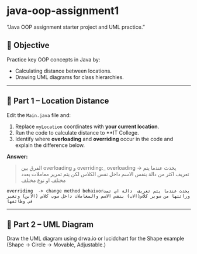 # java-oop-assignment1
“Java OOP assignment starter project  and UML practice.”

## 🎯 Objective
Practice key OOP concepts in Java by:
- Calculating distance between locations.
- Drawing UML diagrams for class hierarchies.

---

## 🧮 Part 1 – Location Distance
Edit the `Main.java` file and:
1. Replace `myLocation` coordinates with **your current location**.
2. Run the code to calculate distance to **IT College.
3. Identify where **overloading** and **overriding** occur in the code and explain the difference below.

**Answer:**
> الفرق بين overloading و  overriding:_
    overloading -> يحدث عندما يتم تعريف اكثر من دالة بنفس الاسم داخل نفس الكلاس لكن يتم تمرير معاملات بعدد مختلف او نوع مختلف




    overriding  -> change method behaivorيحدث عندما يتم تعريف  دالة اي تمت وراثتها من سوبر كلاس(الاب) بنفس الاسم والمعاملات داخل سوب كلاس (الابن) وتغير في وظائفها

---

## 🎨 Part 2 – UML Diagram
Draw the UML diagram using drwa.io or lucidchart for the Shape example (Shape → Circle → Movable, Adjustable.)  

